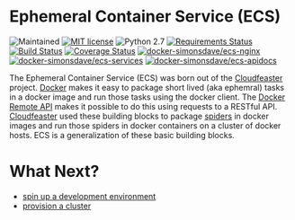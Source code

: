 # Ephemeral Container Service (ECS)
![Maintained](https://img.shields.io/maintenance/no/2017.svg)
[![MIT license](http://img.shields.io/badge/license-MIT-brightgreen.svg)](http://opensource.org/licenses/MIT)
![Python 2.7](https://img.shields.io/badge/python-2.7-FFC100.svg?style=flat)
[![Requirements Status](https://requires.io/github/simonsdave/ecs/requirements.svg?branch=master)](https://requires.io/github/simonsdave/ecs/requirements/?branch=master)
[![Build Status](https://travis-ci.org/simonsdave/ecs.svg?branch=master)](https://travis-ci.org/simonsdave/ecs)
[![Coverage Status](https://coveralls.io/repos/github/simonsdave/ecs/badge.svg?branch=master)](https://coveralls.io/github/simonsdave/ecs?branch=master)
[![docker-simonsdave/ecs-nginx](https://img.shields.io/badge/docker-simonsdave%2Fecs%20nginx-blue.svg)](https://hub.docker.com/r/simonsdave/ecs-nginx/)
[![docker-simonsdave/ecs-services](https://img.shields.io/badge/docker-simonsdave%2Fecs%20services-blue.svg)](https://hub.docker.com/r/simonsdave/ecs-services/)
[![docker-simonsdave/ecs-apidocs](https://img.shields.io/badge/docker-simonsdave%2Fecs%20apidocs-blue.svg)](https://hub.docker.com/r/simonsdave/ecs-apidocs/)

The Ephemeral Container Service (ECS) was born out of
the [Cloudfeaster](https://github.com/simonsdave/cloudfeaster.git) project.
[Docker](https://www.docker.com/) makes it easy to package
short lived (aka ephemral) tasks in a docker image and run
those tasks using the docker client.
The [Docker Remote API](https://docs.docker.com/engine/reference/api/docker_remote_api/)
makes it possible to do this using requests to a RESTful API.
[Cloudfeaster](https://github.com/simonsdave/cloudfeaster.git) used
these building blocks to package [spiders](https://en.wikipedia.org/wiki/Web_crawler)
in docker images and run those spiders in docker containers on a cluster of docker hosts.
ECS is a generalization of these basic building blocks.

# What Next?

* [spin up a development environment](dev_env)
* [provision a cluster](docs/provisioning.md)
